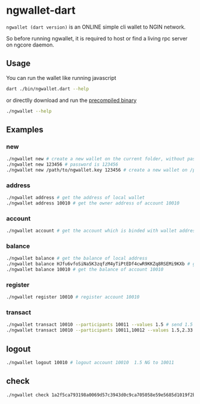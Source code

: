 # ngwallet-dart

`ngwallet (dart version)` is an ONLINE simple cli wallet to NGIN network.

So before running ngwallet, it is required to host or find a living rpc server on ngcore daemon.

## Usage

You can run the wallet like running javascript

```bash
dart ./bin/ngwallet.dart --help
```

or directlly download and run the [precompiled binary](https://github.com/ngchain/ngwallet-dart/releases)

```bash
./ngwallet --help
```

## Examples

### new

```bash
./ngwallet new # create a new wallet on the current folder, without password
./ngwallet new 123456 # password is 123456
./ngwallet new /path/to/ngwallet.key 123456 # create a new wallet on /path/to/ngwallet.key with 123456 password
```

### address

```bash
./ngwallet address # get the address of local wallet
./ngwallet address 10010 # get the owner address of account 10010
```

### account

```bash
./ngwallet account # get the account which is binded with wallet address

```

### balance

```bash
./ngwallet balance # get the balance of local address
./ngwallet balance HJfu6vfoSiNa5K3zqfzM4yTiPtEDf4cwR9KKZq8RSEMi9KXb # get the balance of address HJfu...
./ngwallet balance 10010 # get the balance of account 10010
```

### register

```bash
./ngwallet register 10010 # register account 10010
```

### transact

```bash
./ngwallet transact 10010 --participants 10011 --values 1.5 # send 1.5 NG to 10011
./ngwallet transact 10010 --participants 10011,10012 --values 1.5,2.33 # send 1.5 NG to 10011 and 2.33 to 10012
```

## logout

```bash
./ngwallet logout 10010 # logout account 10010  1.5 NG to 10011
```

## check

```bash
./ngwallet check 1a2f5ca793198a0069d57c3943d0c9ca705058e59e5685d1019f2b84d3463d6e # check tx 1a2f...'s status, in pool or packed in block
```
